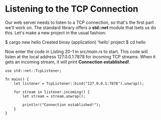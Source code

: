 # Listening to the TCP Connection

Our web server needs to listen to a TCP connection, so that's the first part we'll work on. The
standard library offers a **std::net** module that lsets us do this. Let's make a new project in the usual
fashion:

$ cargo new hello
    Created binay (application) 'hello' project
$ cd hello

Now enter the code in Listing 20-1 in *src/main.rs* to start. This code will listen at the local address
127.0.0.1:7878 for incoming TCP streams. When it gets an incoming stream, it will print
**Connection established!**.

```
use std::net::TcpListener;

fn main() {
    let listener = TcpListener::bind("127.0.0.1:7878").unwrap();

    for stream in listener.incoming() {
        let stream = stream.unwrap();

        println!("Connection established!");
    }
}
```
